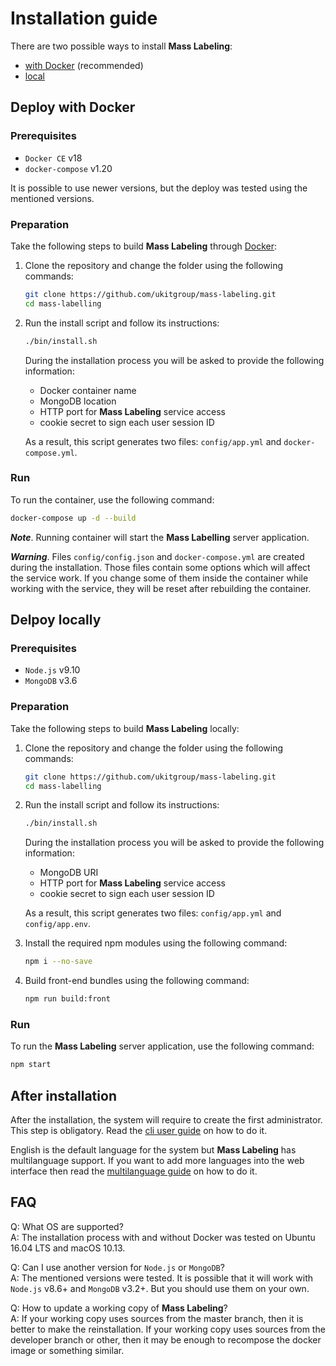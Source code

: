 # Installation guide

There are two possible ways to install __Mass Labeling__: 

* [with Docker](#installing-with-docker) (recommended)
* [local](#installing-locally) 

## Deploy with Docker

### Prerequisites

* `Docker CE` v18
* `docker-compose` v1.20

It is possible to use newer versions, but the deploy was tested using the mentioned versions. 

### Preparation

Take the following steps to build __Mass Labeling__ through [Docker](https://docker.com/):

1. Clone the repository and change the folder using the following commands:
    ```sh
    git clone https://github.com/ukitgroup/mass-labeling.git
    cd mass-labelling
    ```
1. Run the install script and follow its instructions:
    ```sh
    ./bin/install.sh
    ```
    During the installation process you will be asked to provide the following information:
    - Docker container name
    - MongoDB location
    - HTTP port for __Mass Labeling__ service access
    - cookie secret to sign each user session ID
    
    As a result, this script generates two files: `config/app.yml` and `docker-compose.yml`. 

### Run

To run the container, use the following command:
```sh
docker-compose up -d --build
```
__*Note*__. Running container will start the __Mass Labelling__ server application.

__*Warning*__. Files `config/config.json` and `docker-compose.yml` are created during the installation.
  Those files contain some options which will affect the service work. If you change some of them 
  inside the container while working with the service, they will be reset after rebuilding the container.


## Delpoy locally

### Prerequisites

* `Node.js` v9.10
* `MongoDB` v3.6

### Preparation

Take the following steps to build __Mass Labeling__ locally:

1. Clone the repository and change the folder using the following commands:
    ```sh
    git clone https://github.com/ukitgroup/mass-labeling.git
    cd mass-labelling
    ```
1. Run the install script and follow its instructions:
    ```sh
    ./bin/install.sh
    ```
    During the installation process you will be asked to provide the following information:
    - MongoDB URI
    - HTTP port for __Mass Labeling__ service access
    - cookie secret to sign each user session ID
    
    As a result, this script generates two files: `config/app.yml` and `config/app.env`. 

1. Install the required npm modules using the following command:

    ```sh
    npm i --no-save
    ```

1. Build front-end bundles using the following command:
    ```sh
    npm run build:front
    ```

### Run

To run the __Mass Labeling__ server application, use the following command:

```sh
npm start
```

## After installation

After the installation, the system will require to create the first administrator. This step is obligatory. 
Read the [cli user guide](cli/user.md) on how to do it.

English is the default language for the system but __Mass Labeling__ has multilanguage support. If you want to
add more languages into the web interface then read the [multilanguage guide](multilanguage.md) on how to do it. 

## FAQ

Q: What OS are supported?  
A: The installation process with and without Docker was tested on Ubuntu 16.04 LTS and macOS 10.13.

Q: Can I use another version for `Node.js` or `MongoDB`?  
A: The mentioned versions were tested. It is possible that it will work with `Node.js` v8.6+ and `MongoDB` v3.2+. But you 
should use them on your own.

Q: How to update a working copy of __Mass Labeling__?  
A: If your working copy uses sources from the master branch, then it is better to make the reinstallation. If your 
working copy uses sources from the developer branch or other, then it may be enough to recompose the docker image 
or something similar.  
